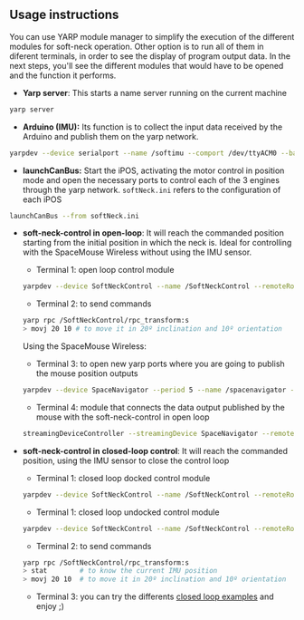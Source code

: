 ## Usage instructions
You can use YARP module manager to simplify the execution of the different modules for soft-neck operation.
Other option is to run all of them in diferent terminals, in order to see the display of program output data.
In the next steps, you'll see the different modules that would have to be opened and the function it performs.

* **Yarp server**: This starts a name server running on the current machine
```bash
yarp server
```

* **Arduino (IMU):** Its function is to collect the input data received by the Arduino and publish them on the yarp network.
```bash
yarpdev --device serialport --name /softimu --comport /dev/ttyACM0 --baudrate 9600 --paritymode NONE --databits 8 --stopbits 1
```

* **launchCanBus:** Start the iPOS, activating the motor control in position mode and open the necessary ports to control each of the 3 engines through the yarp network. `softNeck.ini` refers to the configuration of each iPOS
```bash
launchCanBus --from softNeck.ini
```

* **soft-neck-control in open-loop**: It will reach the commanded position starting from the initial position in which the neck is. Ideal for controlling with the SpaceMouse Wireless without using the IMU sensor.
   * Terminal 1: open loop control module
    ```bash
    yarpdev --device SoftNeckControl --name /SoftNeckControl --remoteRobot /softneck --fkPeriod 0 --coordRepr none --angleRepr polarAzimuth --angularUnits degrees
    ```
    * Terminal 2: to send commands
    ```bash
    yarp rpc /SoftNeckControl/rpc_transform:s    
    > movj 20 10 # to move it in 20º inclination and 10º orientation    
    ```
    Using the SpaceMouse Wireless:
    * Terminal 3: to open new yarp ports where you are going to publish the mouse position outputs
    ```bash
    yarpdev --device SpaceNavigator --period 5 --name /spacenavigator --ports "(mouse buttons)" --channels 8 --mouse 0 5 0 5 --buttons 6 7 0 1
    ```
    * Terminal 4: module that connects the data output published by the mouse with the soft-neck-control in open loop
    ```bash
    streamingDeviceController --streamingDevice SpaceNavigator --remoteCartesian /SoftNeckControl --movi --gain 0.1 --SpaceNavigator::fixedAxes "(x y z rotz)" --period 0.01
    ```
    
* **soft-neck-control in closed-loop control**: It will reach the commanded position, using the IMU sensor to close the  control loop    
    * Terminal 1: closed loop docked control module
    ```bash
    yarpdev --device SoftNeckControl --name /SoftNeckControl --remoteRobot /softneck --remoteSerial /softimu --coordRepr none --angleRepr polarAzimuth --angularUnits degrees --controlTyped docked
    ```
    * Terminal 1: closed loop undocked control module
    ```bash
    yarpdev --device SoftNeckControl --name /SoftNeckControl --remoteRobot /softneck --remoteSerial /softimu --coordRepr none --angleRepr polarAzimuth --angularUnits degrees --controlTyped undocked
    ```
    * Terminal 2: to send commands
    ```bash
    yarp rpc /SoftNeckControl/rpc_transform:s
    > stat        # to know the current IMU position 
    > movj 20 10  # to move it in 20º inclination and 10º orientation 
    ```
    * Terminal 3: you can try the differents [closed loop examples](https://github.com/HUMASoft/yarp-devices/tree/master/examples) and enjoy ;)
